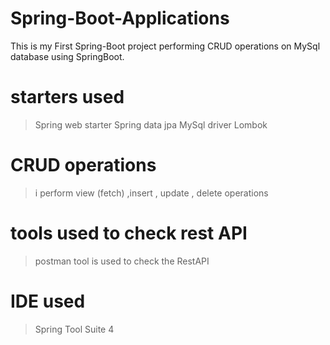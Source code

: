 # Spring-Boot-Applications
This is my First Spring-Boot project performing CRUD operations on MySql database using SpringBoot.
# starters used
> Spring web starter
> Spring data jpa
> MySql driver
> Lombok
# CRUD operations
> i perform view (fetch) ,insert , update , delete operations
# tools used to check rest API
> postman tool is used to check the RestAPI
# IDE used
> Spring Tool Suite 4

